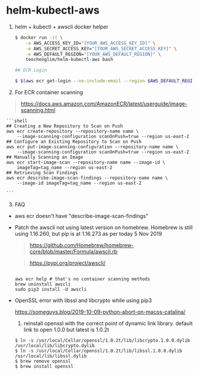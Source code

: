 # helm-kubectl-aws

1. helm + kubectl + awscli docker helper

    ```bash
    $ docker run -it \
        -e AWS_ACCESS_KEY_ID="[YOUR_AWS_ACCESS_KEY_ID]" \
        -e AWS_SECRET_ACCESS_KEY="[YOUR_AWS_SECRET_ACCESS_KEY]" \
        -e AWS_DEFAULT_REGION="[YOUR_AWS_DEFAULT_REGION]" \
        teochenglim/helm-kubectl-aws bash

    ## ECR Login

    $ $(aws ecr get-login --no-include-email --region $AWS_DEFAULT_REGION)

    ```

2. For ECR container scanning

  > https://docs.aws.amazon.com/AmazonECR/latest/userguide/image-scanning.html

    ```shell
    ## Creating a New Repository to Scan on Push
    aws ecr create-repository --repository-name name \
        --image-scanning-configuration scanOnPush=true --region us-east-2
    ## Configure an Existing Repository to Scan on Push
    aws ecr put-image-scanning-configuration --repository-name name \
        --image-scanning-configuration scanOnPush=true --region us-east-2
    ## Manually Scanning an Image
    aws ecr start-image-scan --repository-name name --image-id \
        imageTag=tag_name --region us-east-2
    ## Retrieving Scan Findings
    aws ecr describe-image-scan-findings --repository-name name \
        --image-id imageTag=tag_name --region us-east-2

    ```

3. FAQ

  * aws ecr doesn't have "describe-image-scan-findings"

  * Patch the awscli not using latest version on homebrew. Homebrew is still using 1.16.260, but pip is at 1.16.273 as per today 5 Nov 2019

    > https://github.com/Homebrew/homebrew-core/blob/master/Formula/awscli.rb

    > https://pypi.org/project/awscli/


      ```shell

      aws ecr help # that's no container scanning methods
      brew uninstall awscli
      sudo pip3 install -U awscli
      ```

  * OpenSSL error with libssl and libcrypto while using pip3

    https://someguys.blog/2019-10-09-python-abort-on-macos-catalina/

    1. reinstall openssl with the correct point of dynamic link library. default link to open 1.0.0 but latest is 1.0.2t

    ```shell
    $ ln -s /usr/local/Cellar/openssl/1.0.2t/lib/libcrypto.1.0.0.dylib /usr/local/lib/libcrypto.dylib
    $ ln -s /usr/local/Cellar/openssl/1.0.2t/lib/libssl.1.0.0.dylib /usr/local/lib/libssl.dylib
    $ brew remove openssl
    $ brew install openssl
    ```
